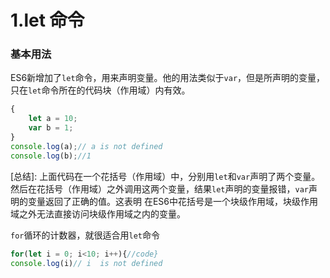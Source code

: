 # 1.let 命令
### 基本用法
ES6新增加了<code>let</code>命令，用来声明变量。他的用法类似于<code>var</code>，但是所声明的变量，只在<code>let</code>命令所在的代码块（作用域）内有效。

```javascript
{
    let a = 10;
    var b = 1;
}
console.log(a);// a is not defined
console.log(b);//1
```
[总结]: 上面代码在一个花括号（作用域）中，分别用<code>let</code>和<code>var</code>声明了两个变量。然后在花括号（作用域）之外调用这两个变量，结果<code>let</code>声明的变量报错，<code>var</code>声明的变量返回了正确的值。这表明 在ES6中花括号是一个块级作用域，块级作用域之外无法直接访问块级作用域之内的变量。

<code>for</code>循环的计数器，就很适合用<code>let</code>命令
```javascript
for(let i = 0; i<10; i++){//code}
console.log(i)// i  is not defined
```

